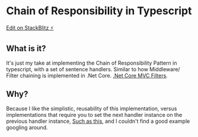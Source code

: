 # Chain of Responsibility in Typescript
[Edit on StackBlitz ⚡️](https://stackblitz.com/edit/typescript-chain-of-responsibility-implementation)


## What is it?
It's just my take at implementing the Chain of Responsibility Pattern in typescript, with a set of sentence handlers. Similar to how Middleware/ Filter chaining is implemented in .Net Core. [.Net Core MVC Filters](https://docs.microsoft.com/en-us/aspnet/core/mvc/controllers/filters).

## Why?
Because I like the simplistic, reusability of this implementation, versus implementations that require you to set the next handler instance on the previous handler instance, [Such as this](https://refactoring.guru/design-patterns/chain-of-responsibility/typescript/example), and I couldn't find a good example googling around.